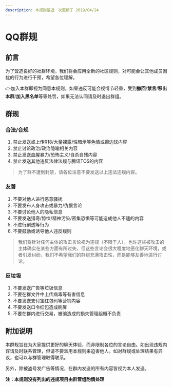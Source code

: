```yaml
---
description: 本规则最近一次更新于 2019/04/24
---
```


# QQ群规

## 前言

为了营造良好的社群环境，我们将会应用全新的社区规则，对可能会让其他成员困扰的行为进行干预，希望各位理解。

👉加入本群即视为同意本规则，如果违反可能会视情节轻重，受到**撤回**/**禁言**/**移出本群**/**加入黑名单**等等处罚，如果无法认同请及时退出群组。

## 群规

### 合法/合规

1. 禁止发送或上传R18/大量裸露/性暗示等色情或擦边球内容
2. 禁止讨论政治/政治隐喻相关内容
3. 禁止发送血腥暴力/恐怖主义/自杀自残内容
4. 禁止发送其他违反法律法规与腾讯TOS的内容

> 为了群不遭到封禁，请各位注意不要发送以上违法违规内容。

### 友善

1. 不要对他人进行恶意骚扰
2. 不要发布人身攻击或暴力/仇恨言论
3. 不要讨论他人的隐私信息
4. 不要发送猎奇/惊悚/精神污染/密集恐惧等可能造成他人不适的内容
5. 不进行剧透等行为
6. 不要鼓励或诱导他人违反规则

> 我们将针对任何主体的攻击言论视为违规（不限于人），也许这些被攻击的主体确实在某些方面有所过失，但这些言论会很大程度地恶化聊天环境，或者引发纠纷。我们不希望我们的群组充满攻击性，而是能够友善地进行讨论。

### 反垃圾

1. 不要发送广告等垃圾信息
2. 不要在群文件中上传病毒等有害信息
3. 不要发送支付宝红包码等营销内容
4. 不要发送口令红包造成刷屏
5. 不要在群内进行交易，被骗造成的损失管理组概不负责

## 附加说明

本群规旨在为大家提供更好的聊天体验，而非限制各位的言论自由。如出现违规内容请及时联系管理，但请不要滥用本规则来迫害他人。如对群规或处理结果有异议，也可以与群管理取得联系。

另外，除被盗号发广告等情况，在群内发送的所有内容皆视为本人发送。

**注：本规则没有列出的违规项目由群管组酌情处理**

